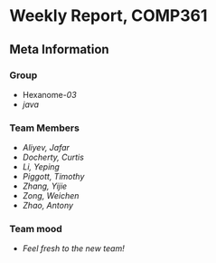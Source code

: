 # Weekly Report, COMP361

## Meta Information

### Group

 * Hexanome-*03*
 * *java*

### Team Members

 * *Aliyev, Jafar*
 * *Docherty, Curtis*
 * *Li, Yeping*
 * *Piggott, Timothy*
 * *Zhang, Yijie*
 * *Zong, Weichen*
 * *Zhao, Antony*

### Team mood

 * *Feel fresh to the new team!*
